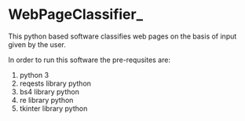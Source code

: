 # WebPageClassifier_
This python based software classifies web pages on the basis of input given by the user.

In order to run this software the pre-requsites are:
1. python 3
2. reqests library python
3. bs4 library python
4. re library python
5. tkinter library python
